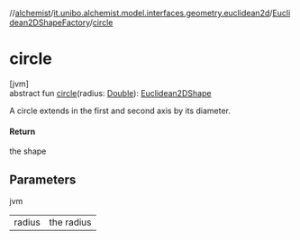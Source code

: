 //[alchemist](../../../index.md)/[it.unibo.alchemist.model.interfaces.geometry.euclidean2d](../index.md)/[Euclidean2DShapeFactory](index.md)/[circle](circle.md)

# circle

[jvm]\
abstract fun [circle](circle.md)(radius: [Double](https://kotlinlang.org/api/latest/jvm/stdlib/kotlin/-double/index.html)): [Euclidean2DShape](../index.md#1496739300%2FClasslikes%2F-267951372)

A circle extends in the first and second axis by its diameter.

#### Return

the shape

## Parameters

jvm

| | |
|---|---|
| radius | the radius |
